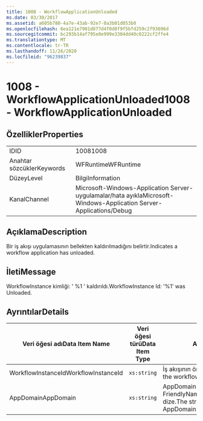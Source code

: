 ```yaml
---
title: 1008 - WorkflowApplicationUnloaded
ms.date: 03/30/2017
ms.assetid: a605b780-4a7e-43ab-92e7-0a3b01d053b0
ms.openlocfilehash: 6ea121e7901d877d4f0d8f9f5bfd259c2f93696d
ms.sourcegitcommit: bc293b14af795e0e999e3304dd40c0222cf2ffe4
ms.translationtype: MT
ms.contentlocale: tr-TR
ms.lasthandoff: 11/26/2020
ms.locfileid: "96239837"
---
```

# <a name="1008---workflowapplicationunloaded"></a><span data-ttu-id="08c58-102">1008 - WorkflowApplicationUnloaded</span><span class="sxs-lookup"><span data-stu-id="08c58-102">1008 - WorkflowApplicationUnloaded</span></span>

## <a name="properties"></a><span data-ttu-id="08c58-103">Özellikler</span><span class="sxs-lookup"><span data-stu-id="08c58-103">Properties</span></span>  
  
|||  
|-|-|  
|<span data-ttu-id="08c58-104">ID</span><span class="sxs-lookup"><span data-stu-id="08c58-104">ID</span></span>|<span data-ttu-id="08c58-105">1008</span><span class="sxs-lookup"><span data-stu-id="08c58-105">1008</span></span>|  
|<span data-ttu-id="08c58-106">Anahtar sözcükler</span><span class="sxs-lookup"><span data-stu-id="08c58-106">Keywords</span></span>|<span data-ttu-id="08c58-107">WFRuntime</span><span class="sxs-lookup"><span data-stu-id="08c58-107">WFRuntime</span></span>|  
|<span data-ttu-id="08c58-108">Düzey</span><span class="sxs-lookup"><span data-stu-id="08c58-108">Level</span></span>|<span data-ttu-id="08c58-109">Bilgi</span><span class="sxs-lookup"><span data-stu-id="08c58-109">Information</span></span>|  
|<span data-ttu-id="08c58-110">Kanal</span><span class="sxs-lookup"><span data-stu-id="08c58-110">Channel</span></span>|<span data-ttu-id="08c58-111">Microsoft-Windows-Application Server-uygulamalar/hata ayıkla</span><span class="sxs-lookup"><span data-stu-id="08c58-111">Microsoft-Windows-Application Server-Applications/Debug</span></span>|  
  
## <a name="description"></a><span data-ttu-id="08c58-112">Açıklama</span><span class="sxs-lookup"><span data-stu-id="08c58-112">Description</span></span>  

 <span data-ttu-id="08c58-113">Bir iş akışı uygulamasının bellekten kaldırılmadığını belirtir.</span><span class="sxs-lookup"><span data-stu-id="08c58-113">Indicates a workflow application has unloaded.</span></span>  
  
## <a name="message"></a><span data-ttu-id="08c58-114">İleti</span><span class="sxs-lookup"><span data-stu-id="08c58-114">Message</span></span>  

 <span data-ttu-id="08c58-115">WorkflowInstance kimliği: ' %1 ' kaldırıldı.</span><span class="sxs-lookup"><span data-stu-id="08c58-115">WorkflowInstance Id: '%1' was Unloaded.</span></span>  
  
## <a name="details"></a><span data-ttu-id="08c58-116">Ayrıntılar</span><span class="sxs-lookup"><span data-stu-id="08c58-116">Details</span></span>  
  
|<span data-ttu-id="08c58-117">Veri öğesi adı</span><span class="sxs-lookup"><span data-stu-id="08c58-117">Data Item Name</span></span>|<span data-ttu-id="08c58-118">Veri öğesi türü</span><span class="sxs-lookup"><span data-stu-id="08c58-118">Data Item Type</span></span>|<span data-ttu-id="08c58-119">Açıklama</span><span class="sxs-lookup"><span data-stu-id="08c58-119">Description</span></span>|  
|--------------------|--------------------|-----------------|  
|<span data-ttu-id="08c58-120">WorkflowInstanceId</span><span class="sxs-lookup"><span data-stu-id="08c58-120">WorkflowInstanceId</span></span>|`xs:string`|<span data-ttu-id="08c58-121">İş akışının örnek kimliği</span><span class="sxs-lookup"><span data-stu-id="08c58-121">The instance id for the workflow</span></span>|  
|<span data-ttu-id="08c58-122">AppDomain</span><span class="sxs-lookup"><span data-stu-id="08c58-122">AppDomain</span></span>|`xs:string`|<span data-ttu-id="08c58-123">AppDomain. CurrentDomain. FriendlyName tarafından döndürülen dize.</span><span class="sxs-lookup"><span data-stu-id="08c58-123">The string returned by AppDomain.CurrentDomain.FriendlyName.</span></span>|
